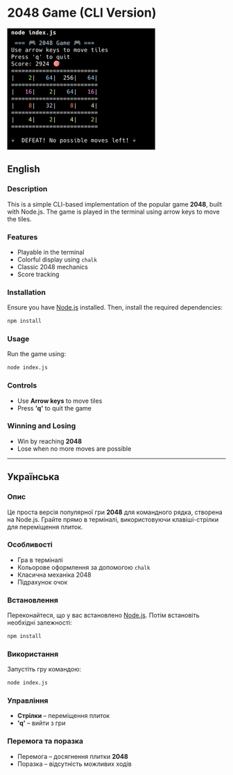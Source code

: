 # 2048 Game (CLI Version)

![Screenshot](screenshot.png)

## English

### Description
This is a simple CLI-based implementation of the popular game **2048**, built with Node.js. The game is played in the terminal using arrow keys to move the tiles.

### Features
- Playable in the terminal
- Colorful display using `chalk`
- Classic 2048 mechanics
- Score tracking

### Installation
Ensure you have [Node.js](https://nodejs.org/) installed. Then, install the required dependencies:

```sh
npm install
```

### Usage
Run the game using:

```sh
node index.js
```

### Controls
- Use **Arrow keys** to move tiles
- Press **'q'** to quit the game

### Winning and Losing
- Win by reaching **2048**
- Lose when no more moves are possible

---

## Українська

### Опис
Це проста версія популярної гри **2048** для командного рядка, створена на Node.js. Грайте прямо в терміналі, використовуючи клавіші-стрілки для переміщення плиток.

### Особливості
- Гра в терміналі
- Кольорове оформлення за допомогою `chalk`
- Класична механіка 2048
- Підрахунок очок

### Встановлення
Переконайтеся, що у вас встановлено [Node.js](https://nodejs.org/). Потім встановіть необхідні залежності:

```sh
npm install
```

### Використання
Запустіть гру командою:

```sh
node index.js
```

### Управління
- **Стрілки** – переміщення плиток
- **'q'** – вийти з гри

### Перемога та поразка
- Перемога – досягнення плитки **2048**
- Поразка – відсутність можливих ходів

